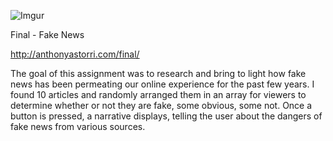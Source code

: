 ﻿![Imgur](https://i.imgur.com/bXPmIhC.png)


Final - Fake News 


http://anthonyastorri.com/final/


The goal of this assignment was to research and bring to light how fake news has been permeating our online experience for the past few years. I found 10 articles and randomly arranged them in an array for viewers to determine whether or not they are fake, some obvious, some not. Once a button is pressed, a narrative displays, telling the user about the dangers of fake news from various sources. 
